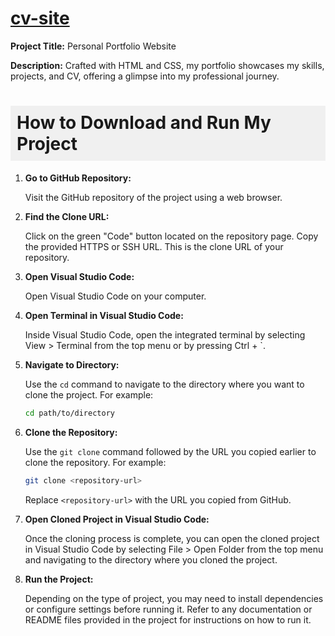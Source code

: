 # [cv-site](https://yassinbesbes.github.io/CvApp/)
**Project Title:** Personal Portfolio Website

**Description:**
Crafted with HTML and CSS, my portfolio showcases my skills, projects, and CV, offering a glimpse into my professional journey.


<h1 style="background-color: #f0f0f0; padding: 10px;">How to Download and Run My Project</h1>

1. **Go to GitHub Repository:**

    Visit the GitHub repository of the project using a web browser.

2. **Find the Clone URL:**

    Click on the green "Code" button located on the repository page.
    Copy the provided HTTPS or SSH URL. This is the clone URL of your repository.

3. **Open Visual Studio Code:**

    Open Visual Studio Code on your computer.

4. **Open Terminal in Visual Studio Code:**

    Inside Visual Studio Code, open the integrated terminal by selecting View > Terminal from the top menu or by pressing Ctrl + `.

5. **Navigate to Directory:**

    Use the `cd` command to navigate to the directory where you want to clone the project. For example:

    ```bash
    cd path/to/directory
    ```

6. **Clone the Repository:**

    Use the `git clone` command followed by the URL you copied earlier to clone the repository. For example:

    ```bash
    git clone <repository-url>
    ```

    Replace `<repository-url>` with the URL you copied from GitHub.

7. **Open Cloned Project in Visual Studio Code:**

    Once the cloning process is complete, you can open the cloned project in Visual Studio Code by selecting File > Open Folder from the top menu and navigating to the directory where you cloned the project.

8. **Run the Project:**

    Depending on the type of project, you may need to install dependencies or configure settings before running it. Refer to any documentation or README files provided in the project for instructions on how to run it.


